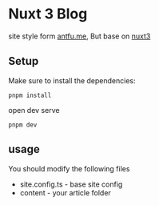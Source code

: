 # Nuxt 3 Blog

site style form [antfu.me](https://antfu.me/), But base on [nuxt3](https://nuxt.com/)
## Setup
Make sure to install the dependencies:
```
pnpm install
```
open dev serve

```
pnpm dev
```

## usage

You should modify the following files

- site.config.ts - base site config
- content - your article folder